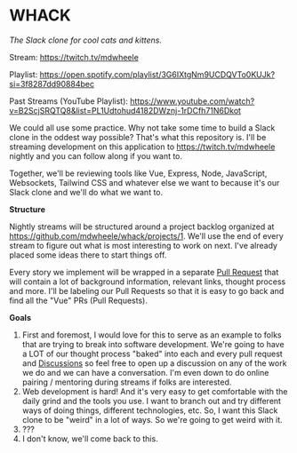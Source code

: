 # WHACK

_The Slack clone for cool cats and kittens._

Stream: https://twitch.tv/mdwheele

Playlist: https://open.spotify.com/playlist/3G6IXtgNm9UCDQVTo0KUJk?si=3f8287dd90884bec

Past Streams (YouTube Playlist): https://www.youtube.com/watch?v=B2ScjSRQTQ8&list=PL1Udtohud4182DWznj-1rDCfh71N6Dkot

We could all use some practice. Why not take some time to build a Slack clone in the oddest way possible? That's what this repository is. I'll be streaming development on this application to https://twitch.tv/mdwheele nightly and you can follow along if you want to.

Together, we'll be reviewing tools like Vue, Express, Node, JavaScript, Websockets, Tailwind CSS and whatever else we want to because it's our Slack clone and we'll do what we want to.

**Structure**

Nightly streams will be structured around a project backlog organized at https://github.com/mdwheele/whack/projects/1. We'll use the end of every stream to figure out what is most interesting to work on next. I've already placed some ideas there to start things off. 

Every story we implement will be wrapped in a separate [Pull Request](https://docs.github.com/en/pull-requests/collaborating-with-pull-requests/proposing-changes-to-your-work-with-pull-requests/about-pull-requests) that will contain a lot of background information, relevant links, thought process and more. I'll be labeling our Pull Requests so that it is easy to go back and find all the "Vue" PRs (Pull Requests).

**Goals**

1. First and foremost, I would love for this to serve as an example to folks that are trying to break into software development. We're going to have a LOT of our thought process "baked" into each and every pull request and [Discussions](https://docs.github.com/en/discussions) so feel free to open up a discussion on any of the work we do and we can have a conversation. I'm even down to do online pairing / mentoring during streams if folks are interested.
2. Web development is hard! And it's very easy to get comfortable with the daily grind and the tools you use. I want to branch out and try different ways of doing things, different technologies, etc. So, I want this Slack clone to be "weird" in a lot of ways. So we're going to get weird with it.
3. ???
4. I don't know, we'll come back to this.
